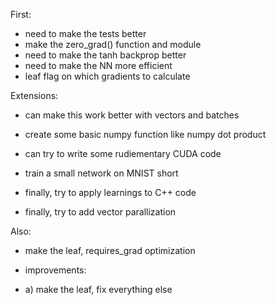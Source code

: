 First:

- need to make the tests better
- make the zero_grad() function and module
- need to make the tanh backprop better
- need to make the NN more efficient
- leaf flag on which gradients to calculate

Extensions:

- can make this work better with vectors and batches
- create some basic numpy function like numpy dot product
- can try to write some rudiementary CUDA code

- train a small network on MNIST short
- finally, try to apply learnings to C++ code
- finally, try to add vector parallization

Also:

- make the leaf, requires_grad optimization

- improvements:
- a) make the leaf, fix everything else
